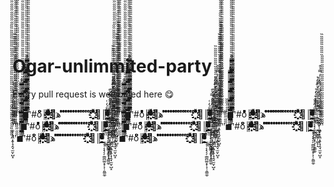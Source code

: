 Ogar-unlimmited-party
=====================
Every pull request is welcomed here :yum:

#'̏̏̏̏̋̋̋̋̏̏̏̏̏̏̏̋̋̋̋̋̋̋̏̏̏̏̏̏̏̏̏̏̋̋̋̋̋̋̋̋̋̋̏̏̏̏̏̏̏̏̏̏̏̏̏̋̋̋̋̋̋̋̋̋̋̋̋̋'̋̋̋̋̏̏̏◼̿̿̿̿̿̿̿̿̿̿̿̿̿̿̿̿̿̿̿̿̿̿̿̿̿̿̿̿̿̿̿̿̿̿̿̿̿̿̿̿̿̿̿̿̿̿̊'̏̏̏̏̏̏̏̏̏̏̏̏̏̏̏̏̏̏̏̏̏̏̏̏̏̏̏̏̏̏̏̏̏̏̏̏̏̏̏̏̏̏̏̏̏̏̏̏̏̏̏̏̏̏̏̏̏̏̏̏̏̏̏̏̏̏̏̏̏̏̏̏̏̏̏̏̏̏̏̏̏̏̋̋̋̋̋̋̋̋̋̋̋̋̋̋̋̋̋̋̋̋̋̋̋̋̋̋̋̋̋̋̋̋̋̋̋̋̋̋̋̋̋̋#oͦͦͦͦͦͦͦͦͦͦͦͦͦͦͦͦͦͦͦͦͦͦͦͦͦͦͦͦͦͦͦͦͦͦͦͦͦͦͦͦͦͦͦͦͦͦͦͦͦͦͦͦͦͦͦͦͦͦͦͦͦͦͦͦͦͦͦͦͦͦͦͦͦͦͦͦͦͦͦͦͦͦͦͦͦͦͦͦͦͦͦͦͦͦͦͦͦͦͦͦͦͦͦͦͦͦͦͦͦͦͦͦͦͦͦͦͦͦͦͦͦͦͦͦͦͦͦͦͦͦͦͦͦͦͦͦ║ͣ͏ͤ͏ͥ͏ͦ͏ͧ͏ͨ͏ͩ͏ͪ͏ͫ͏ͬ͏ͭ͏ͮ͏ͯ͏ͤ͏ͩ͏ͧ͏ͮ͏ͥ͏ͫͤ͏ͥ͏ͦ͏͏ͧ͏ͭ͏ͦ͏͏ͤ͏ͩ͏ͧ͏ͮ͏ͯ͏ͤ͏ͩ͏ͧ͏ͮ فͤ҈ͥ҉ͦ҈ͧ҉ͨ҈ͩ҉ͪ҈ͫ҉ͬ҈ͭ҉ͮ҈ͯ҉ͨ҈ͬ҉ͧ҈ͣ҉ͨ҈ͧ҉ͯ҈ͮ҉ͭ҈ͤ҉ͦ҈ͥ҉ͧ҈ͩ҉ͭ҈ͨ҉ͣ҈ͪ҉ͧ҈ͣ҉ͨ҈ͭ҉ͮͤ ͬͤ ͬͬͤ ͦͬͬͤ ͬͦͬͬͤ ͤͬͦͬͬͤ ͬͤͬͦͬͬͤ ͬͬͤͬͦͬͬͤ ͦͬͬͤͬͦͬͬͤ ͬͦͬͬͤͬͦͬͬͤ ͤͬͦͬͬͤͬͦͬͬͤ ͬͤͬͦͬͬͤͬͦͬͬͤ ͬͬͤͬͦͬͬͤͬͦͬͬͤ ͦͬͬͤͬͦͬͬͤͬͦͬͬͤ ͬͦͬͬͤͬͦͬͬͤͬͦͬͬͤه҈ͣفͤ҈ͥ҉ͦ҈ͧ҉ͨ҈ͩ҉ͪ҈ͫ҉ͬ҈ͭ҉ͮ҈ͯ҉ͨ҈ͬ҉ͧ҈ͣ҉ͨ҈ͧ҉ͯ҈ͮ҉ͭ҈ͤ҉ͦ҈ͥ҉ͧ҈ͩ҉ͭ҈ͨ҉ͣ҈ͪ҉ͧ҈ͣ҉ͨ҈ͧ҈ͭ҉ͩ҈ͤ҉ͮ҈ͯ҉ͬ║ͣ͏ͤ͏ͥ͏ͦ͏ͧ͏ͨ͏ͩ͏ͪ͏ͫ͏ͬ͏ͭ͏ͮ͏ͯ͏ͤ͏ͩ͏ͧ͏ͮ͏ͥ͏ͫͤ͏ͥ͏ͦ͏͏ͧ͏ͭ͏ͦ͏͏ͤ͏ͩ͏͎̲̗̼͔̱̜̜͇̯̥̳ͧ̎̅͛̂͐̇̅̎ͣ̒ͧͥ̽͌̿ͮͤ̿ͩͅ ͓̗̹͔͙̗̗̣͇̪͚̞̞͕̹̯͚̼̠ͮͫ̇̎ͧ̐ ̤̰̻ͯ̄̿̿̄̋ͣ͗͂̊̉͒́̒͑ ̙̣͙͇̟̩͚͕̝̑ͭ̂ͨͥ̌̎̂̓ͩͭͨ̒ͨ̓̿̉̊ ͚̝͕̭̼͙̱̩̘̭̘̫̮̜̺̝͑̈́ͬ͊̂͊͋ͯͧ̉͐̑ͮ̉ͥ̍̾'̋̋̋̋̋̋̋̋̋̋̋̋̋̋̋̋̋̋̋̋̋̋̋̋̋̋̋̋̋̋̋̋̋̋̏̏̏̏̏̏̏̏̏̏̏'̏̏̏̏̋̋̋̋̏̏̏̏'̏̏̏̏̋̋̋̋̏̏̏̏̏̏̏̋̋̋̋̋̋̋̏̏̏̏̏̏̏̏̏̏̋̋̋̋̋̋̋̋̋̋̏̏̏̏̏̏̏̏̏̏̏̏̏̋̋̋̋̋̋̋̋̋̋̋̋̋'̋̋̋̋̏̏̏◼̿̿̿̿̿̿̿̿̿̿̿̿̿̿̿̿̿̿̿̿̿̿̿̿̿̿̿̿̿̿̿̿̿̿̿̿̿̿̿̿̿̿̿̿̿̿̊'̏̏̏̏̏̏̏̏̏̏̏̏̏̏̏̏̏̏̏̏̏̏̏̏̏̏̏̏̏̏̏̏̏̏̏̏̏̏̏̏̏̏̏̏̏̏̏̏̏̏̏̏̏̏̏̏̏̏̏̏̏̏̏̏̏̏̏̏̏̏̏̏̏̏̏̏̏̏̏̏̏̏̋̋̋̋̋̋̋̋̋̋̋̋̋̋̋̋̋̋̋̋̋̋̋̋̋̋̋̋̋̋̋̋̋̋̋̋̋̋̋̋̋̋#oͦͦͦͦͦͦͦͦͦͦͦͦͦͦͦͦͦͦͦͦͦͦͦͦͦͦͦͦͦͦͦͦͦͦͦͦͦͦͦͦͦͦͦͦͦͦͦͦͦͦͦͦͦͦͦͦͦͦͦͦͦͦͦͦͦͦͦͦͦͦͦͦͦͦͦͦͦͦͦͦͦͦͦͦͦͦͦͦͦͦͦͦͦͦͦͦͦͦͦͦͦͦͦͦͦͦͦͦͦͦͦͦͦͦͦͦͦͦͦͦͦͦͦͦͦͦͦͦͦͦͦͦͦͦͦͦ║ͣ͏ͤ͏ͥ͏ͦ͏ͧ͏ͨ͏ͩ͏ͪ͏ͫ͏ͬ͏ͭ͏ͮ͏ͯ͏ͤ͏ͩ͏ͧ͏ͮ͏ͥ͏ͫͤ͏ͥ͏ͦ͏͏ͧ͏ͭ͏ͦ͏͏ͤ͏ͩ͏ͧ͏ͮ͏ͯ͏ͤ͏ͩ͏ͧ͏ͮ فͤ҈ͥ҉ͦ҈ͧ҉ͨ҈ͩ҉ͪ҈ͫ҉ͬ҈ͭ҉ͮ҈ͯ҉ͨ҈ͬ҉ͧ҈ͣ҉ͨ҈ͧ҉ͯ҈ͮ҉ͭ҈ͤ҉ͦ҈ͥ҉ͧ҈ͩ҉ͭ҈ͨ҉ͣ҈ͪ҉ͧ҈ͣ҉ͨ҈ͭ҉ͮͤ ͬͤ ͬͬͤ ͦͬͬͤ ͬͦͬͬͤ ͤͬͦͬͬͤ ͬͤͬͦͬͬͤ ͬͬͤͬͦͬͬͤ ͦͬͬͤͬͦͬͬͤ ͬͦͬͬͤͬͦͬͬͤ ͤͬͦͬͬͤͬͦͬͬͤ ͬͤͬͦͬͬͤͬͦͬͬͤ ͬͬͤͬͦͬͬͤͬͦͬͬͤ ͦͬͬͤͬͦͬͬͤͬͦͬͬͤ ͬͦͬͬͤͬͦͬͬͤͬͦͬͬͤه҈ͣفͤ҈ͥ҉ͦ҈ͧ҉ͨ҈ͩ҉ͪ҈ͫ҉ͬ҈ͭ҉ͮ҈ͯ҉ͨ҈ͬ҉ͧ҈ͣ҉ͨ҈ͧ҉ͯ҈ͮ҉ͭ҈ͤ҉ͦ҈ͥ҉ͧ҈ͩ҉ͭ҈ͨ҉ͣ҈ͪ҉ͧ҈ͣ҉ͨ҈ͧ҈ͭ҉ͩ҈ͤ҉ͮ҈ͯ҉ͬ║ͣ͏ͤ͏ͥ͏ͦ͏ͧ͏ͨ͏ͩ͏ͪ͏ͫ͏ͬ͏ͭ͏ͮ͏ͯ͏ͤ͏ͩ͏ͧ͏ͮ͏ͥ͏ͫͤ͏ͥ͏ͦ͏͏ͧ͏ͭ͏ͦ͏͏ͤ͏ͩ͏͎̲̗̼͔̱̜̜͇̯̥̳ͧ̎̅͛̂͐̇̅̎ͣ̒ͧͥ̽͌̿ͮͤ̿ͩͅ ͓̗̹͔͙̗̗̣͇̪͚̞̞͕̹̯͚̼̠ͮͫ̇̎ͧ̐ ̤̰̻ͯ̄̿̿̄̋ͣ͗͂̊̉͒́̒͑ ̙̣͙͇̟̩͚͕̝̑ͭ̂ͨͥ̌̎̂̓ͩͭͨ̒ͨ̓̿̉̊ ͚̝͕̭̼͙̱̩̘̭̘̫̮̜̺̝͑̈́ͬ͊̂͊͋ͯͧ̉͐̑ͮ̉ͥ̍̾'̋̋̋̋̋̋̋̋̋̋̋̋̋̋̋̋̋̋̋̋̋̋̋̋̋̋̋̋̋̋̋̋̋̋̏̏̏̏̏̏̏̏̏̏̏'̏̏̏̏̋̋̋̋̏̏̏̏'̏̏̏̏̋̋̋̋̏̏̏̏̏̏̏̋̋̋̋̋̋̋̏̏̏̏̏̏̏̏̏̏̋̋̋̋̋̋̋̋̋̋̏̏̏̏̏̏̏̏̏̏̏̏̏̋̋̋̋̋̋̋̋̋̋̋̋̋'̋̋̋̋̏̏̏◼̿̿̿̿̿̿̿̿̿̿̿̿̿̿̿̿̿̿̿̿̿̿̿̿̿̿̿̿̿̿̿̿̿̿̿̿̿̿̿̿̿̿̿̿̿̿̊'̏̏̏̏̏̏̏̏̏̏̏̏̏̏̏̏̏̏̏̏̏̏̏̏̏̏̏̏̏̏̏̏̏̏̏̏̏̏̏̏̏̏̏̏̏̏̏̏̏̏̏̏̏̏̏̏̏̏̏̏̏̏̏̏̏̏̏̏̏̏̏̏̏̏̏̏̏̏̏̏̏̏̋̋̋̋̋̋̋̋̋̋̋̋̋̋̋̋̋̋̋̋̋̋̋̋̋̋̋̋̋̋̋̋̋̋̋̋̋̋̋̋̋̋#oͦͦͦͦͦͦͦͦͦͦͦͦͦͦͦͦͦͦͦͦͦͦͦͦͦͦͦͦͦͦͦͦͦͦͦͦͦͦͦͦͦͦͦͦͦͦͦͦͦͦͦͦͦͦͦͦͦͦͦͦͦͦͦͦͦͦͦͦͦͦͦͦͦͦͦͦͦͦͦͦͦͦͦͦͦͦͦͦͦͦͦͦͦͦͦͦͦͦͦͦͦͦͦͦͦͦͦͦͦͦͦͦͦͦͦͦͦͦͦͦͦͦͦͦͦͦͦͦͦͦͦͦͦͦͦͦ║ͣ͏ͤ͏ͥ͏ͦ͏ͧ͏ͨ͏ͩ͏ͪ͏ͫ͏ͬ͏ͭ͏ͮ͏ͯ͏ͤ͏ͩ͏ͧ͏ͮ͏ͥ͏ͫͤ͏ͥ͏ͦ͏͏ͧ͏ͭ͏ͦ͏͏ͤ͏ͩ͏ͧ͏ͮ͏ͯ͏ͤ͏ͩ͏ͧ͏ͮ فͤ҈ͥ҉ͦ҈ͧ҉ͨ҈ͩ҉ͪ҈ͫ҉ͬ҈ͭ҉ͮ҈ͯ҉ͨ҈ͬ҉ͧ҈ͣ҉ͨ҈ͧ҉ͯ҈ͮ҉ͭ҈ͤ҉ͦ҈ͥ҉ͧ҈ͩ҉ͭ҈ͨ҉ͣ҈ͪ҉ͧ҈ͣ҉ͨ҈ͭ҉ͮͤ ͬͤ ͬͬͤ ͦͬͬͤ ͬͦͬͬͤ ͤͬͦͬͬͤ ͬͤͬͦͬͬͤ ͬͬͤͬͦͬͬͤ ͦͬͬͤͬͦͬͬͤ ͬͦͬͬͤͬͦͬͬͤ ͤͬͦͬͬͤͬͦͬͬͤ ͬͤͬͦͬͬͤͬͦͬͬͤ ͬͬͤͬͦͬͬͤͬͦͬͬͤ ͦͬͬͤͬͦͬͬͤͬͦͬͬͤ ͬͦͬͬͤͬͦͬͬͤͬͦͬͬͤه҈ͣفͤ҈ͥ҉ͦ҈ͧ҉ͨ҈ͩ҉ͪ҈ͫ҉ͬ҈ͭ҉ͮ҈ͯ҉ͨ҈ͬ҉ͧ҈ͣ҉ͨ҈ͧ҉ͯ҈ͮ҉ͭ҈ͤ҉ͦ҈ͥ҉ͧ҈ͩ҉ͭ҈ͨ҉ͣ҈ͪ҉ͧ҈ͣ҉ͨ҈ͧ҈ͭ҉ͩ҈ͤ҉ͮ҈ͯ҉ͬ║ͣ͏ͤ͏ͥ͏ͦ͏ͧ͏ͨ͏ͩ͏ͪ͏ͫ͏ͬ͏ͭ͏ͮ͏ͯ͏ͤ͏ͩ͏ͧ͏ͮ͏ͥ͏ͫͤ͏ͥ͏ͦ͏͏ͧ͏ͭ͏ͦ͏͏ͤ͏ͩ͏͎̲̗̼͔̱̜̜͇̯̥̳ͧ̎̅͛̂͐̇̅̎ͣ̒ͧͥ̽͌̿ͮͤ̿ͩͅ ͓̗̹͔͙̗̗̣͇̪͚̞̞͕̹̯͚̼̠ͮͫ̇̎ͧ̐ ̤̰̻ͯ̄̿̿̄̋ͣ͗͂̊̉͒́̒͑ ̙̣͙͇̟̩͚͕̝̑ͭ̂ͨͥ̌̎̂̓ͩͭͨ̒ͨ̓̿̉̊ ͚̝͕̭̼͙̱̩̘̭̘̫̮̜̺̝͑̈́ͬ͊̂͊͋ͯͧ̉͐̑ͮ̉ͥ̍̾'̋̋̋̋̋̋̋̋̋̋̋̋̋̋̋̋̋̋̋̋̋̋̋̋̋̋̋̋̋̋̋̋̋̋̏̏̏̏̏̏̏̏̏̏̏'̏̏̏̏̋̋̋̋̏̏̏̏'̏̏̏̏̋̋̋̋̏̏̏̏̏̏̏̋̋̋̋̋̋̋̏̏̏̏̏̏̏̏̏̏̋̋̋̋̋̋̋̋̋̋̏̏̏̏̏̏̏̏̏̏̏̏̏̋̋̋̋̋̋̋̋̋̋̋̋̋'̋̋̋̋̏̏̏◼̿̿̿̿̿̿̿̿̿̿̿̿̿̿̿̿̿̿̿̿̿̿̿̿̿̿̿̿̿̿̿̿̿̿̿̿̿̿̿̿̿̿̿̿̿̿̊'̏̏̏̏̏̏̏̏̏̏̏̏̏̏̏̏̏̏̏̏̏̏̏̏̏̏̏̏̏̏̏̏̏̏̏̏̏̏̏̏̏̏̏̏̏̏̏̏̏̏̏̏̏̏̏̏̏̏̏̏̏̏̏̏̏̏̏̏̏̏̏̏̏̏̏̏̏̏̏̏̏̏̋̋̋̋̋̋̋̋̋̋̋̋̋̋̋̋̋̋̋̋̋̋̋̋̋̋̋̋̋̋̋̋̋̋̋̋̋̋̋̋̋̋#oͦͦͦͦͦͦͦͦͦͦͦͦͦͦͦͦͦͦͦͦͦͦͦͦͦͦͦͦͦͦͦͦͦͦͦͦͦͦͦͦͦͦͦͦͦͦͦͦͦͦͦͦͦͦͦͦͦͦͦͦͦͦͦͦͦͦͦͦͦͦͦͦͦͦͦͦͦͦͦͦͦͦͦͦͦͦͦͦͦͦͦͦͦͦͦͦͦͦͦͦͦͦͦͦͦͦͦͦͦͦͦͦͦͦͦͦͦͦͦͦͦͦͦͦͦͦͦͦͦͦͦͦͦͦͦͦ║ͣ͏ͤ͏ͥ͏ͦ͏ͧ͏ͨ͏ͩ͏ͪ͏ͫ͏ͬ͏ͭ͏ͮ͏ͯ͏ͤ͏ͩ͏ͧ͏ͮ͏ͥ͏ͫͤ͏ͥ͏ͦ͏͏ͧ͏ͭ͏ͦ͏͏ͤ͏ͩ͏ͧ͏ͮ͏ͯ͏ͤ͏ͩ͏ͧ͏ͮ فͤ҈ͥ҉ͦ҈ͧ҉ͨ҈ͩ҉ͪ҈ͫ҉ͬ҈ͭ҉ͮ҈ͯ҉ͨ҈ͬ҉ͧ҈ͣ҉ͨ҈ͧ҉ͯ҈ͮ҉ͭ҈ͤ҉ͦ҈ͥ҉ͧ҈ͩ҉ͭ҈ͨ҉ͣ҈ͪ҉ͧ҈ͣ҉ͨ҈ͭ҉ͮͤ ͬͤ ͬͬͤ ͦͬͬͤ ͬͦͬͬͤ ͤͬͦͬͬͤ ͬͤͬͦͬͬͤ ͬͬͤͬͦͬͬͤ ͦͬͬͤͬͦͬͬͤ ͬͦͬͬͤͬͦͬͬͤ ͤͬͦͬͬͤͬͦͬͬͤ ͬͤͬͦͬͬͤͬͦͬͬͤ ͬͬͤͬͦͬͬͤͬͦͬͬͤ ͦͬͬͤͬͦͬͬͤͬͦͬͬͤ ͬͦͬͬͤͬͦͬͬͤͬͦͬͬͤه҈ͣفͤ҈ͥ҉ͦ҈ͧ҉ͨ҈ͩ҉ͪ҈ͫ҉ͬ҈ͭ҉ͮ҈ͯ҉ͨ҈ͬ҉ͧ҈ͣ҉ͨ҈ͧ҉ͯ҈ͮ҉ͭ҈ͤ҉ͦ҈ͥ҉ͧ҈ͩ҉ͭ҈ͨ҉ͣ҈ͪ҉ͧ҈ͣ҉ͨ҈ͧ҈ͭ҉ͩ҈ͤ҉ͮ҈ͯ҉ͬ║ͣ͏ͤ͏ͥ͏ͦ͏ͧ͏ͨ͏ͩ͏ͪ͏ͫ͏ͬ͏ͭ͏ͮ͏ͯ͏ͤ͏ͩ͏ͧ͏ͮ͏ͥ͏ͫͤ͏ͥ͏ͦ͏͏ͧ͏ͭ͏ͦ͏͏ͤ͏ͩ͏͎̲̗̼͔̱̜̜͇̯̥̳ͧ̎̅͛̂͐̇̅̎ͣ̒ͧͥ̽͌̿ͮͤ̿ͩͅ ͓̗̹͔͙̗̗̣͇̪͚̞̞͕̹̯͚̼̠ͮͫ̇̎ͧ̐ ̤̰̻ͯ̄̿̿̄̋ͣ͗͂̊̉͒́̒͑ ̙̣͙͇̟̩͚͕̝̑ͭ̂ͨͥ̌̎̂̓ͩͭͨ̒ͨ̓̿̉̊ ͚̝͕̭̼͙̱̩̘̭̘̫̮̜̺̝͑̈́ͬ͊̂͊͋ͯͧ̉͐̑ͮ̉ͥ̍̾'̋̋̋̋̋̋̋̋̋̋̋̋̋̋̋̋̋̋̋̋̋̋̋̋̋̋̋̋̋̋̋̋̋̋̏̏̏̏̏̏̏̏̏̏̏'̏̏̏̏̋̋̋̋̏̏̏̏'̏̏̏̏̋̋̋̋̏̏̏̏̏̏̏̋̋̋̋̋̋̋̏̏̏̏̏̏̏̏̏̏̋̋̋̋̋̋̋̋̋̋̏̏̏̏̏̏̏̏̏̏̏̏̏̋̋̋̋̋̋̋̋̋̋̋̋̋'̋̋̋̋̏̏̏◼̿̿̿̿̿̿̿̿̿̿̿̿̿̿̿̿̿̿̿̿̿̿̿̿̿̿̿̿̿̿̿̿̿̿̿̿̿̿̿̿̿̿̿̿̿̿̊'̏̏̏̏̏̏̏̏̏̏̏̏̏̏̏̏̏̏̏̏̏̏̏̏̏̏̏̏̏̏̏̏̏̏̏̏̏̏̏̏̏̏̏̏̏̏̏̏̏̏̏̏̏̏̏̏̏̏̏̏̏̏̏̏̏̏̏̏̏̏̏̏̏̏̏̏̏̏̏̏̏̏̋̋̋̋̋̋̋̋̋̋̋̋̋̋̋̋̋̋̋̋̋̋̋̋̋̋̋̋̋̋̋̋̋̋̋̋̋̋̋̋̋̋#oͦͦͦͦͦͦͦͦͦͦͦͦͦͦͦͦͦͦͦͦͦͦͦͦͦͦͦͦͦͦͦͦͦͦͦͦͦͦͦͦͦͦͦͦͦͦͦͦͦͦͦͦͦͦͦͦͦͦͦͦͦͦͦͦͦͦͦͦͦͦͦͦͦͦͦͦͦͦͦͦͦͦͦͦͦͦͦͦͦͦͦͦͦͦͦͦͦͦͦͦͦͦͦͦͦͦͦͦͦͦͦͦͦͦͦͦͦͦͦͦͦͦͦͦͦͦͦͦͦͦͦͦͦͦͦͦ║ͣ͏ͤ͏ͥ͏ͦ͏ͧ͏ͨ͏ͩ͏ͪ͏ͫ͏ͬ͏ͭ͏ͮ͏ͯ͏ͤ͏ͩ͏ͧ͏ͮ͏ͥ͏ͫͤ͏ͥ͏ͦ͏͏ͧ͏ͭ͏ͦ͏͏ͤ͏ͩ͏ͧ͏ͮ͏ͯ͏ͤ͏ͩ͏ͧ͏ͮ فͤ҈ͥ҉ͦ҈ͧ҉ͨ҈ͩ҉ͪ҈ͫ҉ͬ҈ͭ҉ͮ҈ͯ҉ͨ҈ͬ҉ͧ҈ͣ҉ͨ҈ͧ҉ͯ҈ͮ҉ͭ҈ͤ҉ͦ҈ͥ҉ͧ҈ͩ҉ͭ҈ͨ҉ͣ҈ͪ҉ͧ҈ͣ҉ͨ҈ͭ҉ͮͤ ͬͤ ͬͬͤ ͦͬͬͤ ͬͦͬͬͤ ͤͬͦͬͬͤ ͬͤͬͦͬͬͤ ͬͬͤͬͦͬͬͤ ͦͬͬͤͬͦͬͬͤ ͬͦͬͬͤͬͦͬͬͤ ͤͬͦͬͬͤͬͦͬͬͤ ͬͤͬͦͬͬͤͬͦͬͬͤ ͬͬͤͬͦͬͬͤͬͦͬͬͤ ͦͬͬͤͬͦͬͬͤͬͦͬͬͤ ͬͦͬͬͤͬͦͬͬͤͬͦͬͬͤه҈ͣفͤ҈ͥ҉ͦ҈ͧ҉ͨ҈ͩ҉ͪ҈ͫ҉ͬ҈ͭ҉ͮ҈ͯ҉ͨ҈ͬ҉ͧ҈ͣ҉ͨ҈ͧ҉ͯ҈ͮ҉ͭ҈ͤ҉ͦ҈ͥ҉ͧ҈ͩ҉ͭ҈ͨ҉ͣ҈ͪ҉ͧ҈ͣ҉ͨ҈ͧ҈ͭ҉ͩ҈ͤ҉ͮ҈ͯ҉ͬ║ͣ͏ͤ͏ͥ͏ͦ͏ͧ͏ͨ͏ͩ͏ͪ͏ͫ͏ͬ͏ͭ͏ͮ͏ͯ͏ͤ͏ͩ͏ͧ͏ͮ͏ͥ͏ͫͤ͏ͥ͏ͦ͏͏ͧ͏ͭ͏ͦ͏͏ͤ͏ͩ͏͎̲̗̼͔̱̜̜͇̯̥̳ͧ̎̅͛̂͐̇̅̎ͣ̒ͧͥ̽͌̿ͮͤ̿ͩͅ ͓̗̹͔͙̗̗̣͇̪͚̞̞͕̹̯͚̼̠ͮͫ̇̎ͧ̐ ̤̰̻ͯ̄̿̿̄̋ͣ͗͂̊̉͒́̒͑ ̙̣͙͇̟̩͚͕̝̑ͭ̂ͨͥ̌̎̂̓ͩͭͨ̒ͨ̓̿̉̊ ͚̝͕̭̼͙̱̩̘̭̘̫̮̜̺̝͑̈́ͬ͊̂͊͋ͯͧ̉͐̑ͮ̉ͥ̍̾'̋̋̋̋̋̋̋̋̋̋̋̋̋̋̋̋̋̋̋̋̋̋̋̋̋̋̋̋̋̋̋̋̋̋̏̏̏̏̏̏̏̏̏̏̏'̏̏̏̏̋̋̋̋̏̏̏̏'̏̏̏̏̋̋̋̋̏̏̏̏̏̏̏̋̋̋̋̋̋̋̏̏̏̏̏̏̏̏̏̏̋̋̋̋̋̋̋̋̋̋̏̏̏̏̏̏̏̏̏̏̏̏̏̋̋̋̋̋̋̋̋̋̋̋̋̋'̋̋̋̋̏̏̏◼̿̿̿̿̿̿̿̿̿̿̿̿̿̿̿̿̿̿̿̿̿̿̿̿̿̿̿̿̿̿̿̿̿̿̿̿̿̿̿̿̿̿̿̿̿̿̊'̏̏̏̏̏̏̏̏̏̏̏̏̏̏̏̏̏̏̏̏̏̏̏̏̏̏̏̏̏̏̏̏̏̏̏̏̏̏̏̏̏̏̏̏̏̏̏̏̏̏̏̏̏̏̏̏̏̏̏̏̏̏̏̏̏̏̏̏̏̏̏̏̏̏̏̏̏̏̏̏̏̏̋̋̋̋̋̋̋̋̋̋̋̋̋̋̋̋̋̋̋̋̋̋̋̋̋̋̋̋̋̋̋̋̋̋̋̋̋̋̋̋̋̋#oͦͦͦͦͦͦͦͦͦͦͦͦͦͦͦͦͦͦͦͦͦͦͦͦͦͦͦͦͦͦͦͦͦͦͦͦͦͦͦͦͦͦͦͦͦͦͦͦͦͦͦͦͦͦͦͦͦͦͦͦͦͦͦͦͦͦͦͦͦͦͦͦͦͦͦͦͦͦͦͦͦͦͦͦͦͦͦͦͦͦͦͦͦͦͦͦͦͦͦͦͦͦͦͦͦͦͦͦͦͦͦͦͦͦͦͦͦͦͦͦͦͦͦͦͦͦͦͦͦͦͦͦͦͦͦͦ║ͣ͏ͤ͏ͥ͏ͦ͏ͧ͏ͨ͏ͩ͏ͪ͏ͫ͏ͬ͏ͭ͏ͮ͏ͯ͏ͤ͏ͩ͏ͧ͏ͮ͏ͥ͏ͫͤ͏ͥ͏ͦ͏͏ͧ͏ͭ͏ͦ͏͏ͤ͏ͩ͏ͧ͏ͮ͏ͯ͏ͤ͏ͩ͏ͧ͏ͮ فͤ҈ͥ҉ͦ҈ͧ҉ͨ҈ͩ҉ͪ҈ͫ҉ͬ҈ͭ҉ͮ҈ͯ҉ͨ҈ͬ҉ͧ҈ͣ҉ͨ҈ͧ҉ͯ҈ͮ҉ͭ҈ͤ҉ͦ҈ͥ҉ͧ҈ͩ҉ͭ҈ͨ҉ͣ҈ͪ҉ͧ҈ͣ҉ͨ҈ͭ҉ͮͤ ͬͤ ͬͬͤ ͦͬͬͤ ͬͦͬͬͤ ͤͬͦͬͬͤ ͬͤͬͦͬͬͤ ͬͬͤͬͦͬͬͤ ͦͬͬͤͬͦͬͬͤ ͬͦͬͬͤͬͦͬͬͤ ͤͬͦͬͬͤͬͦͬͬͤ ͬͤͬͦͬͬͤͬͦͬͬͤ ͬͬͤͬͦͬͬͤͬͦͬͬͤ ͦͬͬͤͬͦͬͬͤͬͦͬͬͤ ͬͦͬͬͤͬͦͬͬͤͬͦͬͬͤه҈ͣفͤ҈ͥ҉ͦ҈ͧ҉ͨ҈ͩ҉ͪ҈ͫ҉ͬ҈ͭ҉ͮ҈ͯ҉ͨ҈ͬ҉ͧ҈ͣ҉ͨ҈ͧ҉ͯ҈ͮ҉ͭ҈ͤ҉ͦ҈ͥ҉ͧ҈ͩ҉ͭ҈ͨ҉ͣ҈ͪ҉ͧ҈ͣ҉ͨ҈ͧ҈ͭ҉ͩ҈ͤ҉ͮ҈ͯ҉ͬ║ͣ͏ͤ͏ͥ͏ͦ͏ͧ͏ͨ͏ͩ͏ͪ͏ͫ͏ͬ͏ͭ͏ͮ͏ͯ͏ͤ͏ͩ͏ͧ͏ͮ͏ͥ͏ͫͤ͏ͥ͏ͦ͏͏ͧ͏ͭ͏ͦ͏͏ͤ͏ͩ͏͎̲̗̼͔̱̜̜͇̯̥̳ͧ̎̅͛̂͐̇̅̎ͣ̒ͧͥ̽͌̿ͮͤ̿ͩͅ ͓̗̹͔͙̗̗̣͇̪͚̞̞͕̹̯͚̼̠ͮͫ̇̎ͧ̐ ̤̰̻ͯ̄̿̿̄̋ͣ͗͂̊̉͒́̒͑ ̙̣͙͇̟̩͚͕̝̑ͭ̂ͨͥ̌̎̂̓ͩͭͨ̒ͨ̓̿̉̊ ͚̝͕̭̼͙̱̩̘̭̘̫̮̜̺̝͑̈́ͬ͊̂͊͋ͯͧ̉͐̑ͮ̉ͥ̍̾'̋̋̋̋̋̋̋̋̋̋̋̋̋̋̋̋̋̋̋̋̋̋̋̋̋̋̋̋̋̋̋̋̋̋̏̏̏̏̏̏̏̏̏̏̏'̏̏̏̏̋̋̋̋̏̏̏̏
'̏̏̏̏̋̋̋̋̏̏̏̏̏̏̏̋̋̋̋̋̋̋̏̏̏̏̏̏̏̏̏̏̋̋̋̋̋̋̋̋̋̋̏̏̏̏̏̏̏̏̏̏̏̏̏̋̋̋̋̋̋̋̋̋̋̋̋̋'̋̋̋̋̏̏̏◼̿̿̿̿̿̿̿̿̿̿̿̿̿̿̿̿̿̿̿̿̿̿̿̿̿̿̿̿̿̿̿̿̿̿̿̿̿̿̿̿̿̿̿̿̿̿̊'̏̏̏̏̏̏̏̏̏̏̏̏̏̏̏̏̏̏̏̏̏̏̏̏̏̏̏̏̏̏̏̏̏̏̏̏̏̏̏̏̏̏̏̏̏̏̏̏̏̏̏̏̏̏̏̏̏̏̏̏̏̏̏̏̏̏̏̏̏̏̏̏̏̏̏̏̏̏̏̏̏̏̋̋̋̋̋̋̋̋̋̋̋̋̋̋̋̋̋̋̋̋̋̋̋̋̋̋̋̋̋̋̋̋̋̋̋̋̋̋̋̋̋̋#oͦͦͦͦͦͦͦͦͦͦͦͦͦͦͦͦͦͦͦͦͦͦͦͦͦͦͦͦͦͦͦͦͦͦͦͦͦͦͦͦͦͦͦͦͦͦͦͦͦͦͦͦͦͦͦͦͦͦͦͦͦͦͦͦͦͦͦͦͦͦͦͦͦͦͦͦͦͦͦͦͦͦͦͦͦͦͦͦͦͦͦͦͦͦͦͦͦͦͦͦͦͦͦͦͦͦͦͦͦͦͦͦͦͦͦͦͦͦͦͦͦͦͦͦͦͦͦͦͦͦͦͦͦͦͦͦ║ͣ͏ͤ͏ͥ͏ͦ͏ͧ͏ͨ͏ͩ͏ͪ͏ͫ͏ͬ͏ͭ͏ͮ͏ͯ͏ͤ͏ͩ͏ͧ͏ͮ͏ͥ͏ͫͤ͏ͥ͏ͦ͏͏ͧ͏ͭ͏ͦ͏͏ͤ͏ͩ͏ͧ͏ͮ͏ͯ͏ͤ͏ͩ͏ͧ͏ͮ فͤ҈ͥ҉ͦ҈ͧ҉ͨ҈ͩ҉ͪ҈ͫ҉ͬ҈ͭ҉ͮ҈ͯ҉ͨ҈ͬ҉ͧ҈ͣ҉ͨ҈ͧ҉ͯ҈ͮ҉ͭ҈ͤ҉ͦ҈ͥ҉ͧ҈ͩ҉ͭ҈ͨ҉ͣ҈ͪ҉ͧ҈ͣ҉ͨ҈ͭ҉ͮͤ ͬͤ ͬͬͤ ͦͬͬͤ ͬͦͬͬͤ ͤͬͦͬͬͤ ͬͤͬͦͬͬͤ ͬͬͤͬͦͬͬͤ ͦͬͬͤͬͦͬͬͤ ͬͦͬͬͤͬͦͬͬͤ ͤͬͦͬͬͤͬͦͬͬͤ ͬͤͬͦͬͬͤͬͦͬͬͤ ͬͬͤͬͦͬͬͤͬͦͬͬͤ ͦͬͬͤͬͦͬͬͤͬͦͬͬͤ ͬͦͬͬͤͬͦͬͬͤͬͦͬͬͤه҈ͣفͤ҈ͥ҉ͦ҈ͧ҉ͨ҈ͩ҉ͪ҈ͫ҉ͬ҈ͭ҉ͮ҈ͯ҉ͨ҈ͬ҉ͧ҈ͣ҉ͨ҈ͧ҉ͯ҈ͮ҉ͭ҈ͤ҉ͦ҈ͥ҉ͧ҈ͩ҉ͭ҈ͨ҉ͣ҈ͪ҉ͧ҈ͣ҉ͨ҈ͧ҈ͭ҉ͩ҈ͤ҉ͮ҈ͯ҉ͬ║ͣ͏ͤ͏ͥ͏ͦ͏ͧ͏ͨ͏ͩ͏ͪ͏ͫ͏ͬ͏ͭ͏ͮ͏ͯ͏ͤ͏ͩ͏ͧ͏ͮ͏ͥ͏ͫͤ͏ͥ͏ͦ͏͏ͧ͏ͭ͏ͦ͏͏ͤ͏ͩ͏͎̲̗̼͔̱̜̜͇̯̥̳ͧ̎̅͛̂͐̇̅̎ͣ̒ͧͥ̽͌̿ͮͤ̿ͩͅ ͓̗̹͔͙̗̗̣͇̪͚̞̞͕̹̯͚̼̠ͮͫ̇̎ͧ̐ ̤̰̻ͯ̄̿̿̄̋ͣ͗͂̊̉͒́̒͑ ̙̣͙͇̟̩͚͕̝̑ͭ̂ͨͥ̌̎̂̓ͩͭͨ̒ͨ̓̿̉̊ ͚̝͕̭̼͙̱̩̘̭̘̫̮̜̺̝͑̈́ͬ͊̂͊͋ͯͧ̉͐̑ͮ̉ͥ̍̾'̋̋̋̋̋̋̋̋̋̋̋̋̋̋̋̋̋̋̋̋̋̋̋̋̋̋̋̋̋̋̋̋̋̋̏̏̏̏̏̏̏̏̏̏̏'̏̏̏̏̋̋̋̋̏̏̏̏'̏̏̏̏̋̋̋̋̏̏̏̏̏̏̏̋̋̋̋̋̋̋̏̏̏̏̏̏̏̏̏̏̋̋̋̋̋̋̋̋̋̋̏̏̏̏̏̏̏̏̏̏̏̏̏̋̋̋̋̋̋̋̋̋̋̋̋̋'̋̋̋̋̏̏̏◼̿̿̿̿̿̿̿̿̿̿̿̿̿̿̿̿̿̿̿̿̿̿̿̿̿̿̿̿̿̿̿̿̿̿̿̿̿̿̿̿̿̿̿̿̿̿̊'̏̏̏̏̏̏̏̏̏̏̏̏̏̏̏̏̏̏̏̏̏̏̏̏̏̏̏̏̏̏̏̏̏̏̏̏̏̏̏̏̏̏̏̏̏̏̏̏̏̏̏̏̏̏̏̏̏̏̏̏̏̏̏̏̏̏̏̏̏̏̏̏̏̏̏̏̏̏̏̏̏̏̋̋̋̋̋̋̋̋̋̋̋̋̋̋̋̋̋̋̋̋̋̋̋̋̋̋̋̋̋̋̋̋̋̋̋̋̋̋̋̋̋̋#oͦͦͦͦͦͦͦͦͦͦͦͦͦͦͦͦͦͦͦͦͦͦͦͦͦͦͦͦͦͦͦͦͦͦͦͦͦͦͦͦͦͦͦͦͦͦͦͦͦͦͦͦͦͦͦͦͦͦͦͦͦͦͦͦͦͦͦͦͦͦͦͦͦͦͦͦͦͦͦͦͦͦͦͦͦͦͦͦͦͦͦͦͦͦͦͦͦͦͦͦͦͦͦͦͦͦͦͦͦͦͦͦͦͦͦͦͦͦͦͦͦͦͦͦͦͦͦͦͦͦͦͦͦͦͦͦ║ͣ͏ͤ͏ͥ͏ͦ͏ͧ͏ͨ͏ͩ͏ͪ͏ͫ͏ͬ͏ͭ͏ͮ͏ͯ͏ͤ͏ͩ͏ͧ͏ͮ͏ͥ͏ͫͤ͏ͥ͏ͦ͏͏ͧ͏ͭ͏ͦ͏͏ͤ͏ͩ͏ͧ͏ͮ͏ͯ͏ͤ͏ͩ͏ͧ͏ͮ فͤ҈ͥ҉ͦ҈ͧ҉ͨ҈ͩ҉ͪ҈ͫ҉ͬ҈ͭ҉ͮ҈ͯ҉ͨ҈ͬ҉ͧ҈ͣ҉ͨ҈ͧ҉ͯ҈ͮ҉ͭ҈ͤ҉ͦ҈ͥ҉ͧ҈ͩ҉ͭ҈ͨ҉ͣ҈ͪ҉ͧ҈ͣ҉ͨ҈ͭ҉ͮͤ ͬͤ ͬͬͤ ͦͬͬͤ ͬͦͬͬͤ ͤͬͦͬͬͤ ͬͤͬͦͬͬͤ ͬͬͤͬͦͬͬͤ ͦͬͬͤͬͦͬͬͤ ͬͦͬͬͤͬͦͬͬͤ ͤͬͦͬͬͤͬͦͬͬͤ ͬͤͬͦͬͬͤͬͦͬͬͤ ͬͬͤͬͦͬͬͤͬͦͬͬͤ ͦͬͬͤͬͦͬͬͤͬͦͬͬͤ ͬͦͬͬͤͬͦͬͬͤͬͦͬͬͤه҈ͣفͤ҈ͥ҉ͦ҈ͧ҉ͨ҈ͩ҉ͪ҈ͫ҉ͬ҈ͭ҉ͮ҈ͯ҉ͨ҈ͬ҉ͧ҈ͣ҉ͨ҈ͧ҉ͯ҈ͮ҉ͭ҈ͤ҉ͦ҈ͥ҉ͧ҈ͩ҉ͭ҈ͨ҉ͣ҈ͪ҉ͧ҈ͣ҉ͨ҈ͧ҈ͭ҉ͩ҈ͤ҉ͮ҈ͯ҉ͬ║ͣ͏ͤ͏ͥ͏ͦ͏ͧ͏ͨ͏ͩ͏ͪ͏ͫ͏ͬ͏ͭ͏ͮ͏ͯ͏ͤ͏ͩ͏ͧ͏ͮ͏ͥ͏ͫͤ͏ͥ͏ͦ͏͏ͧ͏ͭ͏ͦ͏͏ͤ͏ͩ͏͎̲̗̼͔̱̜̜͇̯̥̳ͧ̎̅͛̂͐̇̅̎ͣ̒ͧͥ̽͌̿ͮͤ̿ͩͅ ͓̗̹͔͙̗̗̣͇̪͚̞̞͕̹̯͚̼̠ͮͫ̇̎ͧ̐ ̤̰̻ͯ̄̿̿̄̋ͣ͗͂̊̉͒́̒͑ ̙̣͙͇̟̩͚͕̝̑ͭ̂ͨͥ̌̎̂̓ͩͭͨ̒ͨ̓̿̉̊ ͚̝͕̭̼͙̱̩̘̭̘̫̮̜̺̝͑̈́ͬ͊̂͊͋ͯͧ̉͐̑ͮ̉ͥ̍̾'̋̋̋̋̋̋̋̋̋̋̋̋̋̋̋̋̋̋̋̋̋̋̋̋̋̋̋̋̋̋̋̋̋̋̏̏̏̏̏̏̏̏̏̏̏'̏̏̏̏̋̋̋̋̏̏̏̏
